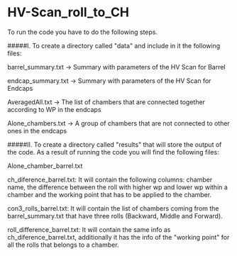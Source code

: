 # HV-Scan_roll_to_CH
To run the code you have to do the following steps.

#####I. To create a directory called "data" and include in it the following files:

barrel_summary.txt  -> Summary with parameters of the HV Scan for Barrel

endcap_summary.txt  -> Summary with parameters of the HV Scan for Endcaps

AveragedAll.txt     -> The list of chambers that are connected together according to WP in the endcaps

Alone_chambers.txt  -> A group of chambers that are not connected to other ones in the endcaps

#####II. To create a directory called "results" that will store the output of the code. As a result of running the code you will find the following files:

Alone_chamber_barrel.txt

ch_diference_barrel.txt:
It will contain the following columns: chamber name, the difference between the roll with higher wp and lower wp within a chamber and the working point that has to be applied to the chamber. 

con3_rolls_barrel.txt:
It will contain the list of chambers coming from the barrel_summary.txt that have three rolls (Backward, Middle and Forward).

roll_difference_barrel.txt: 
It will contain the same info as ch_diference_barrel.txt, additionally it has the info of the "working point" for all the rolls that belongs to a chamber.
